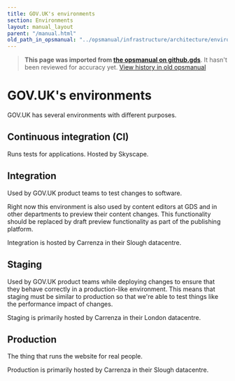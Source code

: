 ```yaml
---
title: GOV.UK's environments
section: Environments
layout: manual_layout
parent: "/manual.html"
old_path_in_opsmanual: "../opsmanual/infrastructure/architecture/environments.md"
---
```




> **This page was imported from [the opsmanual on github.gds](https://github.gds/gds/opsmanual)**.
It hasn't been reviewed for accuracy yet.
[View history in old opsmanual](https://github.gds/gds/opsmanual/tree/master/infrastructure/architecture/environments.md)


# GOV.UK's environments

GOV.UK has several environments with different purposes.

## Continuous integration (CI)

Runs tests for applications. Hosted by Skyscape.

## Integration

Used by GOV.UK product teams to test changes to software.

Right now this environment is also used by content editors at GDS and in other departments
to preview their content changes. This functionality should be replaced by draft preview
functionality as part of the publishing platform.

Integration is hosted by Carrenza in their Slough datacentre.

## Staging

Used by GOV.UK product teams while deploying changes to ensure that they behave correctly
in a production-like environment. This means that staging must be similar to production
so that we're able to test things like the performance impact of changes.

Staging is primarily hosted by Carrenza in their London datacentre.

## Production

The thing that runs the website for real people.

Production is primarily hosted by Carrenza in their Slough datacentre.

